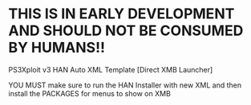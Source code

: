 # THIS IS IN EARLY DEVELOPMENT AND SHOULD NOT BE CONSUMED BY HUMANS!!

PS3Xploit v3 HAN Auto XML Template [Direct XMB Launcher]

YOU MUST make sure to run the HAN Installer with new XML and then install the PACKAGES for menus to show on XMB